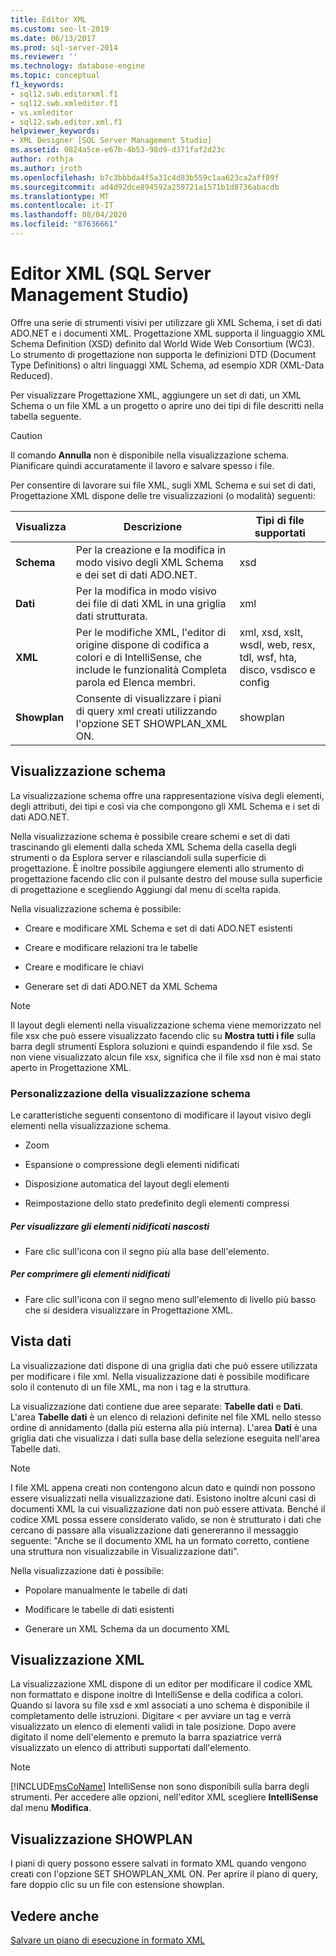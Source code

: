 ```yaml
---
title: Editor XML
ms.custom: seo-lt-2019
ms.date: 06/13/2017
ms.prod: sql-server-2014
ms.reviewer: ''
ms.technology: database-engine
ms.topic: conceptual
f1_keywords:
- sql12.swb.editorxml.f1
- sql12.swb.xmleditor.f1
- vs.xmleditor
- sql12.swb.editor.xml.f1
helpviewer_keywords:
- XML Designer [SQL Server Management Studio]
ms.assetid: 0824a5ce-e67b-4b53-98d9-d371faf2d23c
author: rothja
ms.author: jroth
ms.openlocfilehash: b7c3bbbda4f5a31c4d83b559c1aa623ca2aff89f
ms.sourcegitcommit: ad4d92dce894592a259721a1571b1d8736abacdb
ms.translationtype: MT
ms.contentlocale: it-IT
ms.lasthandoff: 08/04/2020
ms.locfileid: "87636661"
---
```

# <a name="xml-editor-sql-server-management-studio"></a>Editor XML (SQL Server Management Studio)
  Offre una serie di strumenti visivi per utilizzare gli XML Schema, i set di dati ADO.NET e i documenti XML. Progettazione XML supporta il linguaggio XML Schema Definition (XSD) definito dal World Wide Web Consortium (WC3). Lo strumento di progettazione non supporta le definizioni DTD (Document Type Definitions) o altri linguaggi XML Schema, ad esempio XDR (XML-Data Reduced).  
  
 Per visualizzare Progettazione XML, aggiungere un set di dati, un XML Schema o un file XML a un progetto o aprire uno dei tipi di file descritti nella tabella seguente.  
  
> [!CAUTION]  
>  Il comando **Annulla** non è disponibile nella visualizzazione schema. Pianificare quindi accuratamente il lavoro e salvare spesso i file.  
  
 Per consentire di lavorare sui file XML, sugli XML Schema e sui set di dati, Progettazione XML dispone delle tre visualizzazioni (o modalità) seguenti:  
  
|Visualizza|Descrizione|Tipi di file supportati|  
|----------|-----------------|--------------------------|  
|**Schema**|Per la creazione e la modifica in modo visivo degli XML Schema e dei set di dati ADO.NET.|xsd|  
|**Dati**|Per la modifica in modo visivo dei file di dati XML in una griglia dati strutturata.|xml|  
|**XML**|Per le modifiche XML, l'editor di origine dispone di codifica a colori e di IntelliSense, che include le funzionalità Completa parola ed Elenca membri.|xml, xsd, xslt, wsdl, web, resx, tdl, wsf, hta, disco, vsdisco e config|  
|**Showplan**|Consente di visualizzare i piani di query xml creati utilizzando l'opzione SET SHOWPLAN_XML ON.|showplan|  
  
## <a name="schema-view"></a>Visualizzazione schema  
 La visualizzazione schema offre una rappresentazione visiva degli elementi, degli attributi, dei tipi e così via che compongono gli XML Schema e i set di dati ADO.NET.  
  
 Nella visualizzazione schema è possibile creare schemi e set di dati trascinando gli elementi dalla scheda XML Schema della casella degli strumenti o da Esplora server e rilasciandoli sulla superficie di progettazione. È inoltre possibile aggiungere elementi allo strumento di progettazione facendo clic con il pulsante destro del mouse sulla superficie di progettazione e scegliendo Aggiungi dal menu di scelta rapida.  
  
 Nella visualizzazione schema è possibile:  
  
-   Creare e modificare XML Schema e set di dati ADO.NET esistenti  
  
-   Creare e modificare relazioni tra le tabelle  
  
-   Creare e modificare le chiavi  
  
-   Generare set di dati ADO.NET da XML Schema  
  
> [!NOTE]  
>  Il layout degli elementi nella visualizzazione schema viene memorizzato nel file xsx che può essere visualizzato facendo clic su **Mostra tutti i file** sulla barra degli strumenti Esplora soluzioni e quindi espandendo il file xsd. Se non viene visualizzato alcun file xsx, significa che il file xsd non è mai stato aperto in Progettazione XML.  
  
### <a name="customizing-schema-view"></a>Personalizzazione della visualizzazione schema  
 Le caratteristiche seguenti consentono di modificare il layout visivo degli elementi nella visualizzazione schema.  
  
-   Zoom  
  
-   Espansione o compressione degli elementi nidificati  
  
-   Disposizione automatica del layout degli elementi  
  
-   Reimpostazione dello stato predefinito degli elementi compressi  
  
##### <a name="to-expand-hidden-nested-elements"></a>Per visualizzare gli elementi nidificati nascosti  
  
-   Fare clic sull'icona con il segno più alla base dell'elemento.  
  
##### <a name="to-collapse-nested-elements"></a>Per comprimere gli elementi nidificati  
  
-   Fare clic sull'icona con il segno meno sull'elemento di livello più basso che si desidera visualizzare in Progettazione XML.  
  
## <a name="data-view"></a>Vista dati  
 La visualizzazione dati dispone di una griglia dati che può essere utilizzata per modificare i file xml. Nella visualizzazione dati è possibile modificare solo il contenuto di un file XML, ma non i tag e la struttura.  
  
 La visualizzazione dati contiene due aree separate: **Tabelle dati** e **Dati**. L'area **Tabelle dati** è un elenco di relazioni definite nel file XML nello stesso ordine di annidamento (dalla più esterna alla più interna). L'area **Dati** è una griglia dati che visualizza i dati sulla base della selezione eseguita nell'area Tabelle dati.  
  
> [!NOTE]  
>  I file XML appena creati non contengono alcun dato e quindi non possono essere visualizzati nella visualizzazione dati. Esistono inoltre alcuni casi di documenti XML la cui visualizzazione dati non può essere attivata. Benché il codice XML possa essere considerato valido, se non è strutturato i dati che cercano di passare alla visualizzazione dati genereranno il messaggio seguente: "Anche se il documento XML ha un formato corretto, contiene una struttura non visualizzabile in Visualizzazione dati".  
  
 Nella visualizzazione dati è possibile:  
  
-   Popolare manualmente le tabelle di dati  
  
-   Modificare le tabelle di dati esistenti  
  
-   Generare un XML Schema da un documento XML  
  
## <a name="xml-view"></a>Visualizzazione XML  
 La visualizzazione XML dispone di un editor per modificare il codice XML non formattato e dispone inoltre di IntelliSense e della codifica a colori. Quando si lavora su file xsd e xml associati a uno schema è disponibile il completamento delle istruzioni. Digitare \< per avviare un tag e verrà visualizzato un elenco di elementi validi in tale posizione. Dopo avere digitato il nome dell'elemento e premuto la barra spaziatrice verrà visualizzato un elenco di attributi supportati dall'elemento.  
  
> [!NOTE]  
>  [!INCLUDE[msCoName](../../includes/msconame-md.md)] IntelliSense non sono disponibili sulla barra degli strumenti. Per accedere alle opzioni, nell'editor XML scegliere **IntelliSense** dal menu **Modifica**.  
  
## <a name="showplan-view"></a>Visualizzazione SHOWPLAN  
 I piani di query possono essere salvati in formato XML quando vengono creati con l'opzione SET SHOWPLAN_XML ON. Per aprire il piano di query, fare doppio clic su un file con estensione showplan.  
  
## <a name="see-also"></a>Vedere anche  
 [Salvare un piano di esecuzione in formato XML](../performance/save-an-execution-plan-in-xml-format.md)  
  
  
